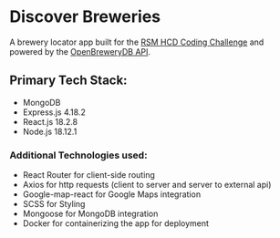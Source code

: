 # Discover Breweries

A brewery locator app built for the [RSM HCD Coding Challenge](https://github.com/sds-smith/rsm-hcd-coding-challenge/blob/main/RSM%20HCD%20Coding%20Challenge%20Instructions.pdf) and powered by the [OpenBreweryDB API](https://www.openbrewerydb.org/documentation).

## Primary Tech Stack:
 * MongoDB
 * Express.js 4.18.2
 * React.js 18.2.8
 * Node.js 18.12.1

### Additional Technologies used:
 * React Router for client-side routing
 * Axios for http requests (client to server and server to external api)
 * Google-map-react for Google Maps integration
 * SCSS for Styling
 * Mongoose for MongoDB integration
 * Docker for containerizing the app for deployment